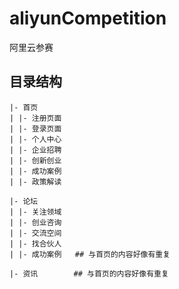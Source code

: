 # aliyunCompetition
阿里云参赛

## 目录结构
    |- 首页
    | |- 注册页面
    | |- 登录页面
    | |- 个人中心
    | |- 企业招聘
    | |- 创新创业
    | |- 成功案例
    | |- 政策解读

    |- 论坛
    | |- 关注领域
    | |- 创业咨询
    | |- 交流空间
    | |- 找合伙人
    | |- 成功案例   ## 与首页的内容好像有重复

    |- 资讯		 ## 与首页的内容好像有重复
